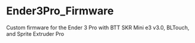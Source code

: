 # Ender3Pro_Firmware
Custom firmware for the Ender 3 Pro with BTT SKR Mini e3 v3.0, BLTouch, and Sprite Extruder Pro
